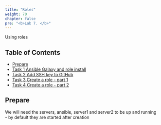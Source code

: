```yaml
---
title: "Roles"
weight: 70
chapter: false
pre: "<b>Lab 7. </b>"
---
```


Using roles

## Table of Contents

- [Prepare](#prepare)
- [Task 1 Ansible Galaxy and role install](task1)
- [Task 2 Add SSH key to GitHub](task2)
- [Task 3 Create a role - part 1](task3)
- [Task 4 Create a role - part 2](task4)

## Prepare

We will need the servers, ansible, server1 and server2 to be up and running - by default they are started after creation
